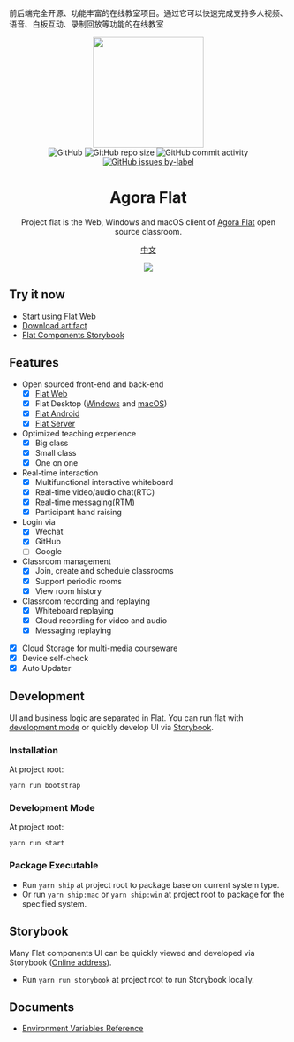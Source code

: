 前后端完全开源、功能丰富的在线教室项目。通过它可以快速完成支持多人视频、语音、白板互动、录制回放等功能的在线教室
<div align="center">
    <img width="200" height="200" style="display: block;" src="./assets/flat-logo.png">
</div>

<div align="center">
    <img alt="GitHub" src="https://img.shields.io/github/license/netless-io/flat?color=9cf&style=flat-square">
    <img alt="GitHub repo size" src="https://img.shields.io/github/repo-size/netless-io/flat?color=9cf&style=flat-square">
    <img alt="GitHub commit activity" src="https://img.shields.io/github/commit-activity/m/netless-io/flat?color=9cf&style=flat-square">
    <a target="_blank" href="https://github.com/netless-io/flat/issues?q=is%3Aissue+is%3Aopen+label%3A%22good+first+issue%22">
        <img alt="GitHub issues by-label" src="https://img.shields.io/github/issues/netless-io/flat/good%20first%20issue?color=9cf&label=good%20first%20issue&style=flat-square">
    </a>
</div>

<div align="center">
    <h1>Agora Flat</h1>
    <p>Project flat is the Web, Windows and macOS client of <a href="https://flat.whiteboard.agora.io/en/">Agora Flat</a> open source classroom.</p>
    <p><a href="./README-zh.md">中文</a></p>
    <img src="./assets/flat-showcase-en.png">
</div>

## Try it now

-   [Start using Flat Web][flat-web]
-   [Download artifact][flat-homepage]
-   [Flat Components Storybook][flat-storybook]

## Features

-   Open sourced front-end and back-end
    -   [x] [Flat Web][flat-web]
    -   [x] Flat Desktop ([Windows][flat-homepage] and [macOS][flat-homepage])
    -   [x] [Flat Android][flat-android]
    -   [x] [Flat Server][flat-server]
-   Optimized teaching experience
    -   [x] Big class
    -   [x] Small class
    -   [x] One on one
-   Real-time interaction
    -   [x] Multifunctional interactive whiteboard
    -   [x] Real-time video/audio chat(RTC)
    -   [x] Real-time messaging(RTM)
    -   [x] Participant hand raising
-   Login via
    -   [x] Wechat
    -   [x] GitHub
    -   [ ] Google
-   Classroom management
    -   [x] Join, create and schedule classrooms
    -   [x] Support periodic rooms
    -   [x] View room history
-   Classroom recording and replaying
    -   [x] Whiteboard replaying
    -   [x] Cloud recording for video and audio
    -   [x] Messaging replaying
-   [x] Cloud Storage for multi-media courseware
-   [x] Device self-check
-   [x] Auto Updater

## Development

UI and business logic are separated in Flat. You can run flat with [development mode](#development-mode) or quickly develop UI via [Storybook](#storybook).

### Installation

At project root:

```shell
yarn run bootstrap
```

### Development Mode

At project root:

```shell
yarn run start
```

### Package Executable

-   Run `yarn ship` at project root to package base on current system type.
-   Or run `yarn ship:mac` or `yarn ship:win` at project root to package for the specified system.

## Storybook

Many Flat components UI can be quickly viewed and developed via Storybook ([Online address][flat-storybook]).

-   Run `yarn run storybook` at project root to run Storybook locally.

## Documents

* [Environment Variables Reference](docs/env/README.md)

[flat-homepage]: https://flat.whiteboard.agora.io/en/#download
[flat-web]: https://flat-web.whiteboard.agora.io/
[flat-server]: https://github.com/netless-io/flat-server
[flat-android]: https://github.com/netless-io/flat-android
[flat-storybook]: https://netless-io.github.io/flat/
